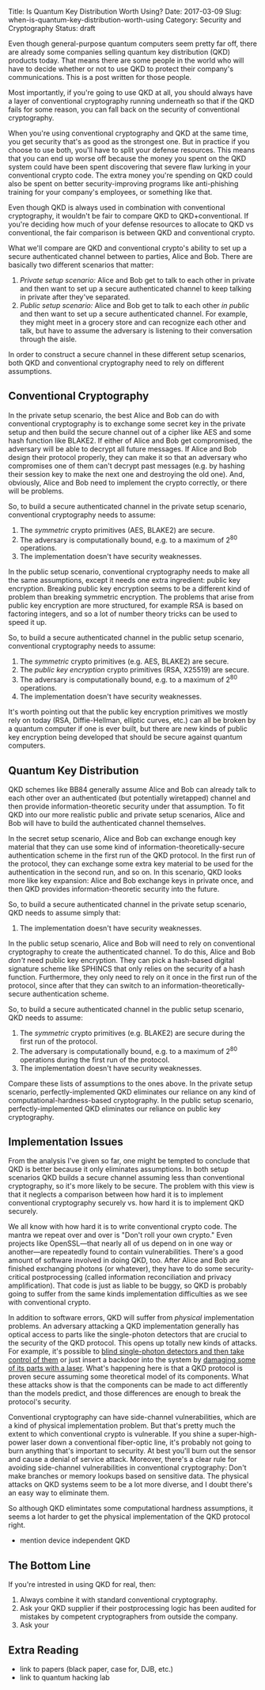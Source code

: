 Title: Is Quantum Key Distribution Worth Using?
Date: 2017-03-09
Slug: when-is-quantum-key-distribution-worth-using
Category: Security and Cryptography
Status: draft

Even though general-purpose quantum computers seem pretty far off, there are
already some companies selling quantum key distribution (QKD) products today.
That means there are some people in the world who will have to decide whether or
not to use QKD to protect their company's communications. This is a post written
for those people.

Most importantly, if you're going to use QKD at all, you should always have
a layer of conventional cryptography running underneath so that if the QKD fails
for some reason, you can fall back on the security of conventional cryptography.

When you're using conventional cryptography and QKD at the same time, you get
security that's as good as the strongest one. But in practice if you choose to
use both, you'll have to split your defense resources. This means that you can
end up worse off because the money you spent on the QKD system could have been
spent discovering that severe flaw lurking in your conventional crypto code. The
extra money you're spending on QKD could also be spent on better
security-improving programs like anti-phishing training for your company's
employees, or something like that.

Even though QKD is always used in combination with conventional cryptography, it
wouldn't be fair to compare QKD to QKD+conventional. If you're deciding how much
of your defense resources to allocate to QKD vs conventional, the fair
comparison is between QKD and conventional crypto.

What we'll compare are QKD and conventional crypto's ability to set up a secure
authenticated channel between to parties, Alice and Bob. There are basically two
different scenarios that matter:

1. *Private setup scenario:* Alice and Bob get to talk to each other in private
   and then want to set up a secure authenticated channel to keep talking in
   private after they've separated.
2. *Public setup scenario:* Alice and Bob get to talk to each other *in public*
   and then want to set up a secure authenticated channel. For example, they
   might meet in a grocery store and can recognize each other and talk, but have
   to assume the adversary is listening to their conversation through the aisle.

In order to construct a secure channel in these different setup scenarios, both
QKD and conventional cryptography need to rely on different assumptions.

Conventional Cryptography
---------------------------

In the private setup scenario, the best Alice and Bob can do with conventional
cryptography is to exchange some secret key in the private setup and then build
the secure channel out of a cipher like AES and some hash function like BLAKE2.
If either of Alice and Bob get compromised, the adversary will be able to
decrypt all future messages. If Alice and Bob design their protocol properly,
they can make it  so that an adversary who compromises one of them can't decrypt
past messages (e.g. by hashing their session key to make the next one and
destroying the old one). And, obviously, Alice and Bob need to implement the
crypto correctly, or there will be problems.

So, to build a secure authenticated channel in the private setup scenario,
conventional cryptography needs to assume:

1. The *symmetric* crypto primitives (AES, BLAKE2) are secure.
2. The adversary is computationally bound, e.g. to a maximum of 2<sup>80</sup> operations.
3. The implementation doesn't have security weaknesses.

In the public setup scenario, conventional cryptography needs to make all the
same assumptions, except it needs one extra ingredient: public key encryption.
Breaking public key encryption seems to be a different kind of problem than
breaking symmetric encryption. The problems that arise from public key
encryption are more structured, for example RSA is based on factoring integers,
and so a lot of number theory tricks can be used to speed it up.

So, to build a secure authenticated channel in the public setup scenario,
conventional cryptography needs to assume:

1. The *symmetric* crypto primitives (e.g. AES, BLAKE2) are secure.
2. The *public key encryption* crypto primitives (RSA, X25519) are secure.
3. The adversary is computationally bound, e.g. to a maximum of 2<sup>80</sup> operations.
4. The implementation doesn't have security weaknesses.

It's worth pointing out that the public key encryption primitives we mostly rely
on today (RSA, Diffie-Hellman, elliptic curves, etc.) can all be broken by
a quantum computer if one is ever built, but there are new kinds of public key
encryption being developed that should be secure against quantum computers.

Quantum Key Distribution
--------------------------

QKD schemes like BB84 generally assume Alice and Bob can already talk to each
other over an authenticated (but potentially wiretapped) channel and then
provide information-theoretic security under that assumption. To fit QKD into
our more realistic public and private setup scenarios, Alice and Bob will have
to build the authenticated channel themselves.

In the secret setup scenario, Alice and Bob can exchange enough key material
that they can use some kind of information-theoretically-secure authentication
scheme in the first run of the QKD protocol. In the first run of the protocol,
they can exchange some extra key material to be used for the authentication in
the second run, and so on. In this scenario, QKD looks more like key expansion:
Alice and Bob exchange keys in private once, and then QKD provides
information-theoretic security into the future.

So, to build a secure authenticated channel in the private setup scenario, QKD
needs to assume simply that:

1. The implementation doesn't have security weaknesses.

In the public setup scenario, Alice and Bob will need to rely on conventional
cryptography to create the authenticated channel. To do this, Alice and Bob
*don't* need public key encryption. They can pick a hash-based digital signature
scheme like SPHINCS that only relies on the security of a hash function.
Furthermore, they only need to rely on it once in the first run of the protocol,
since after that they can switch to an information-theoretically-secure
authentication scheme.

So, to build a secure authenticated channel in the public setup scenario, QKD
needs to assume:

1. The *symmetric* crypto primitives (e.g. BLAKE2) are secure during the first
   run of the protocol.
3. The adversary is computationally bound, e.g. to a maximum of 2<sup>80</sup>
   operations during the first run of the protocol.
3. The implementation doesn't have security weaknesses.

Compare these lists of assumptions to the ones above. In the private setup
scenario, perfectly-implemented QKD eliminates our reliance on any kind of
computational-hardness-based cryptography. In the public setup scenario,
perfectly-implemented QKD eliminates our reliance on public key cryptography.

Implementation Issues
---------------------

From the analysis I've given so far, one might be tempted to conclude that QKD
is better because it only eliminates assumptions. In both setup scenarios QKD
builds a secure channel assuming less than conventional cryptography, so it's
more likely to be secure. The problem with this view is that it neglects
a comparison between how hard it is to implement conventional cryptography
securely vs. how hard it is to implement QKD securely.

We all know with how hard it is to write conventional crypto code. The mantra we
repeat over and over is "Don't roll your own crypto." Even projects like
OpenSSL—that nearly all of us depend on in one way or another—are repeatedly
found to contain vulnerabilities. There's a good amount of software involved in
doing QKD, too. After Alice and Bob are finished exchanging photons (or
whatever), they have to do some security-critical postprocessing (called
information reconciliation and privacy amplification). That code is just as
liable to be buggy, so QKD is probably going to suffer from the same kinds
implementation difficulties as we see with conventional crypto.

In addition to software errors, QKD will suffer from *physical* implementation
problems. An adversary attacking a QKD implementation generally has optical
access to parts like the single-photon detectors that are crucial to the
security of the QKD protocol. This opens up totally new kinds of attacks. For
example, it's possible to [blind single-photon detectors and then take control
of them](http://www.nature.com/nphoton/journal/v4/n10/abs/nphoton.2010.214.html)
or just insert a backdoor into the system by [damaging some of its parts with
a laser](https://journals.aps.org/pra/abstract/10.1103/PhysRevA.94.030302).
What's happening here is that a QKD protocol is proven secure assuming some
theoretical model of its components. What these attacks show is that the
components can be made to act differently than the models predict, and those
differences are enough to break the protocol's security.

Conventional cryptography can have side-channel vulnerabilities, which are
a kind of physical implementation problem. But that's pretty much the extent to
which conventional crypto is vulnerable. If you shine a super-high-power laser
down a conventional fiber-optic line, it's probably not going to burn anything
that's important to security. At best you'll burn out the sensor and cause
a denial of service attack. Moreover, there's a clear rule for avoiding
side-channel vulnerabilities in conventional cryptography: Don't make branches
or memory lookups based on sensitive data. The physical attacks on QKD systems
seem to be a lot more diverse, and I doubt there's an easy way to eliminate
them.

So although QKD elimintates some computational hardness assumptions, it seems
a lot harder to get the physical implementation of the QKD protocol right.

- mention device independent QKD

The Bottom Line
---------------

If you're intrested in using QKD for real, then:

1. Always combine it with standard conventional cryptography.
2. Ask your QKD supplier if their postprocessing logic has been audited for
   mistakes by competent cryptographers from outside the company.
3. Ask your 

Extra Reading
--------------

- link to papers (black paper, case for, DJB, etc.)
- link to quantum hacking lab
